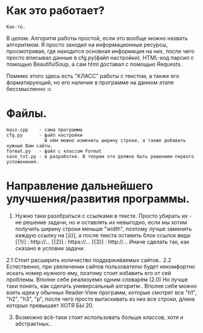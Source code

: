 # Как это работает?
    Как-то.
В целом. Алгоритм работы простой, если это вообще можно назвать алгоритмом.
Я просто заходил на информационные ресурсы, просмотривая, где находится основная информация на них,
после чего просто вписывал данные в cfg.py(файл настройки).
HTML-код парсил с помощью BeautifulSoup, а сам html доставал с помощью Requests.

Помимо этого здесь есть "КЛАСС" работы с текстом, а также его форматирующий, но
его наличие в программе на данном этапе бессмысленно :с

# Файлы.
    main.cpp    - сама программа
    cfg.py      - файл настройки
                  В нём можно изменить ширину строки, а также добавить нужные Вам сайты.
    format.py   - файл с классом Format
    save_txt.py - в разработке. В теории это должно быть решением первого усложениния.
    
# Направление дальнейшего улучшения/развития программы.
1.    Нужно таки разобраться с ссылками в тексте. Просто убирать их - не
      решение задачи, но и оставлять их невыгодно, если мы хотим получить ширину
      строки меньше "width", поэтому лучше заменить каждую ссылку на [{i}], а после
      текста оставить блок ссылок вида:
         [{1}] : http://...
         [{2}] : https://...
         [{3}] : http://...
      Иначе сделать так, как сказано в условии задачи.
    
2.1   Стоит расширить количество поддерживаемых сайтов..
2.2   Естественно, при увеличении сайтов пользователю будет некомфортно искать номер
      нужного ему, поэтому стоит избавить его от сей проблемы. Вполне себе реализуемо 
      одним словарём
(2.0) Но лучше таки понять, как сделать универсальный алгоритм..
      Вполне себе можно взять идеи у обычных Reader-View программ, которые
      смотрят все "h1", "h2", "h3", "p", после чего просто вытаскивать из них все строки,
      длина которых превышает ХОТЯ БЫ 20.
      
3.    Возможно всё-таки стоит использовать больше классов, хотя и абстрактных..
